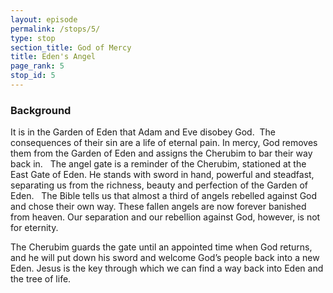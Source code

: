```yaml
---
layout: episode
permalink: /stops/5/
type: stop
section_title: God of Mercy
title: Eden's Angel
page_rank: 5
stop_id: 5
---
```


### Background

It is in the Garden of Eden that Adam and Eve disobey God.  The consequences of their sin are a life of eternal pain. In mercy, God removes them from the Garden of Eden and assigns the Cherubim to bar their way back in.
 
The angel gate is a reminder of the Cherubim, stationed at the East Gate of Eden. He stands with sword in hand, powerful and steadfast, separating us from the richness, beauty and perfection of the Garden of Eden.
 
The Bible tells us that almost a third of angels rebelled against God and chose their own way. These fallen angels are now forever banished from heaven. Our separation and our rebellion against God, however, is not for eternity.  

The Cherubim guards the gate until an appointed time when God returns, and he will put down his sword and welcome God’s people back into a new Eden. Jesus is the key through which we can find a way back into Eden and the tree of life.
